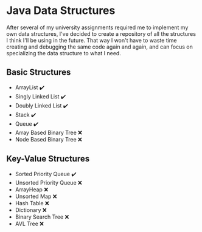 # Java Data Structures
After several of my university assignments required me to implement my own data structures, I've decided to create a repository of all the structures I think 
I'll be using in the future. That way I won't have to waste time creating and debugging the same code again and again, and can focus on specializing the data structure 
to what I need.

## Basic Structures
- ArrayList :heavy_check_mark:
- Singly Linked List :heavy_check_mark:
- Doubly Linked List :heavy_check_mark:
- Stack :heavy_check_mark:
- Queue :heavy_check_mark:
- Array Based Binary Tree :x:
- Node Based Binary Tree :x:
	
	
## Key-Value Structures
- Sorted Priority Queue :heavy_check_mark:
- Unsorted Priority Queue :x:
- ArrayHeap :x:
- Unsorted Map :x:
- Hash Table :x:
- Dictionary :x:
- Binary Search Tree :x:
- AVL Tree :x:
